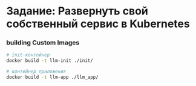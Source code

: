 # Задание: Развернуть свой собственный сервис в Kubernetes
### building Custom Images 


```bash
# init-контейнер
docker build -t llm-init ./init/

# контейнер приложения
docker build -t llm-app ./llm_app/
```
